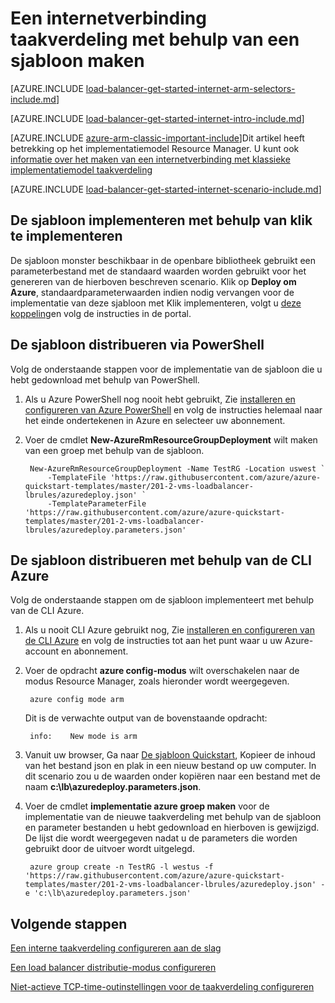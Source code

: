 <properties
   pageTitle="Een Internet facing taakverdeling in Resource Manager, met behulp van een sjabloon maken | Microsoft Azure"
   description="Informatie over het maken van een internetverbinding taakverdeling in Resource Manager, met behulp van een sjabloon"
   services="load-balancer"
   documentationCenter="na"
   authors="sdwheeler"
   manager="carmonm"
   editor=""
   tags="azure-resource-manager"
/>
<tags
   ms.service="load-balancer"
   ms.devlang="na"
   ms.topic="get-started-article"
   ms.tgt_pltfrm="na"
   ms.workload="infrastructure-services"
   ms.date="10/24/2016"
   ms.author="sewhee" />

# <a name="creating-an-internet-facing-load-balancer-using-a-template"></a>Een internetverbinding taakverdeling met behulp van een sjabloon maken

[AZURE.INCLUDE [load-balancer-get-started-internet-arm-selectors-include.md](../../includes/load-balancer-get-started-internet-arm-selectors-include.md)]

[AZURE.INCLUDE [load-balancer-get-started-internet-intro-include.md](../../includes/load-balancer-get-started-internet-intro-include.md)]

[AZURE.INCLUDE [azure-arm-classic-important-include](../../includes/azure-arm-classic-important-include.md)]Dit artikel heeft betrekking op het implementatiemodel Resource Manager. U kunt ook [informatie over het maken van een internetverbinding met klassieke implementatiemodel taakverdeling](load-balancer-get-started-internet-classic-portal.md)


[AZURE.INCLUDE [load-balancer-get-started-internet-scenario-include.md](../../includes/load-balancer-get-started-internet-scenario-include.md)]

## <a name="deploy-the-template-by-using-click-to-deploy"></a>De sjabloon implementeren met behulp van klik te implementeren

De sjabloon monster beschikbaar in de openbare bibliotheek gebruikt een parameterbestand met de standaard waarden worden gebruikt voor het genereren van de hierboven beschreven scenario. Klik op **Deploy om Azure**, standaardparameterwaarden indien nodig vervangen voor de implementatie van deze sjabloon met Klik implementeren, volgt u [deze koppeling](http://go.microsoft.com/fwlink/?LinkId=544801)en volg de instructies in de portal.

## <a name="deploy-the-template-by-using-powershell"></a>De sjabloon distribueren via PowerShell

Volg de onderstaande stappen voor de implementatie van de sjabloon die u hebt gedownload met behulp van PowerShell.

1. Als u Azure PowerShell nog nooit hebt gebruikt, Zie [installeren en configureren van Azure PowerShell](../../articles/powershell-install-configure.md) en volg de instructies helemaal naar het einde ondertekenen in Azure en selecteer uw abonnement.

2. Voer de cmdlet **New-AzureRmResourceGroupDeployment** wilt maken van een groep met behulp van de sjabloon.

        New-AzureRmResourceGroupDeployment -Name TestRG -Location uswest `
            -TemplateFile 'https://raw.githubusercontent.com/azure/azure-quickstart-templates/master/201-2-vms-loadbalancer-lbrules/azuredeploy.json' `
            -TemplateParameterFile 'https://raw.githubusercontent.com/azure/azure-quickstart-templates/master/201-2-vms-loadbalancer-lbrules/azuredeploy.parameters.json'

## <a name="deploy-the-template-by-using-the-azure-cli"></a>De sjabloon distribueren met behulp van de CLI Azure

Volg de onderstaande stappen om de sjabloon implementeert met behulp van de CLI Azure.

1. Als u nooit CLI Azure gebruikt nog, Zie [installeren en configureren van de CLI Azure](../../articles/xplat-cli-install.md) en volg de instructies tot aan het punt waar u uw Azure-account en abonnement.
2. Voer de opdracht **azure config-modus** wilt overschakelen naar de modus Resource Manager, zoals hieronder wordt weergegeven.

        azure config mode arm

    Dit is de verwachte output van de bovenstaande opdracht:

        info:    New mode is arm

3. Vanuit uw browser, Ga naar [De sjabloon Quickstart](https://github.com/Azure/azure-quickstart-templates/tree/master/201-2-vms-loadbalancer-lbrules), Kopieer de inhoud van het bestand json en plak in een nieuw bestand op uw computer. In dit scenario zou u de waarden onder kopiëren naar een bestand met de naam **c:\lb\azuredeploy.parameters.json**.
4. Voer de cmdlet **implementatie azure groep maken** voor de implementatie van de nieuwe taakverdeling met behulp van de sjabloon en parameter bestanden u hebt gedownload en hierboven is gewijzigd. De lijst die wordt weergegeven nadat u de parameters die worden gebruikt door de uitvoer wordt uitgelegd.

        azure group create -n TestRG -l westus -f 'https://raw.githubusercontent.com/azure/azure-quickstart-templates/master/201-2-vms-loadbalancer-lbrules/azuredeploy.json' -e 'c:\lb\azuredeploy.parameters.json'

## <a name="next-steps"></a>Volgende stappen

[Een interne taakverdeling configureren aan de slag](load-balancer-get-started-ilb-arm-ps.md)

[Een load balancer distributie-modus configureren](load-balancer-distribution-mode.md)

[Niet-actieve TCP-time-outinstellingen voor de taakverdeling configureren](load-balancer-tcp-idle-timeout.md)
